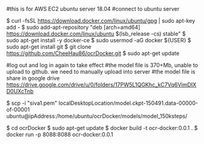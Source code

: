 #this is for AWS EC2 ubuntu server 18.04
#connect to ubuntu server

$ curl -fsSL https://download.docker.com/linux/ubuntu/gpg | sudo apt-key add -
$ sudo add-apt-repository "deb [arch=amd64] https://download.docker.com/linux/ubuntu $(lsb_release -cs) stable"
$ sudo apt-get install -y docker-ce
$ sudo usermod -aG docker ${USER}
$ sudo apt-get install git
$ git clone https://github.com/CheeHau86/ocrDocker.git 
$ sudo apt-get update

#log out and log in again to take effect
#the model file is 370+Mb, unable to upload to github. we need to manually upload into server 
#the model file is share in google drive https://drive.google.com/drive/u/0/folders/17PW5L1QGKhc_kC7Vq6VimDIXD0UXcTnb

$ scp -i "siva1.pem" localDesktopLocation/model.ckpt-150491.data-00000-of-00001 ubuntu@ipAddress:/home/ubuntu/ocrDocker/models/model_150ksteps/

$ cd ocrDocker 
$ sudo apt-get update
$ docker build -t ocr-docker:0.0.1 .
$ docker run -p 8088:8088 ocr-docker:0.0.1
